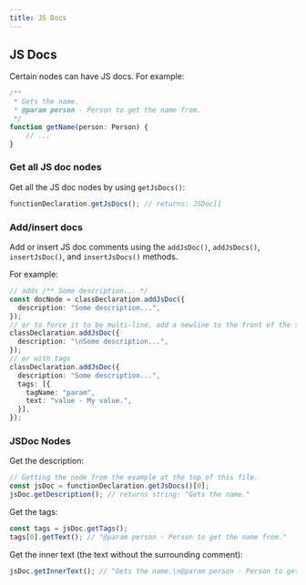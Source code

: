 ```yaml
---
title: JS Docs
---
```


## JS Docs

Certain nodes can have JS docs. For example:

```ts setup: interface Person {}
/**
 * Gets the name.
 * @param person - Person to get the name from.
 */
function getName(person: Person) {
    // ...
}
```

### Get all JS doc nodes

Get all the JS doc nodes by using `getJsDocs()`:

```ts
functionDeclaration.getJsDocs(); // returns: JSDoc[]
```

### Add/insert docs

Add or insert JS doc comments using the `addJsDoc()`, `addJsDocs()`, `insertJsDoc()`, and `insertJsDocs()` methods.

For example:

```ts
// adds /** Some description... */
const docNode = classDeclaration.addJsDoc({
  description: "Some description...",
});
// or to force it to be multi-line, add a newline to the front of the string
classDeclaration.addJsDoc({
  description: "\nSome description...",
});
// or with tags
classDeclaration.addJsDoc({
  description: "Some description...",
  tags: [{
    tagName: "param",
    text: "value - My value.",
  }],
});
```

### JSDoc Nodes

Get the description:

```ts
// Getting the node from the example at the top of this file.
const jsDoc = functionDeclaration.getJsDocs()[0];
jsDoc.getDescription(); // returns string: "Gets the name."
```

Get the tags:

```ts
const tags = jsDoc.getTags();
tags[0].getText(); // "@param person - Person to get the name from."
```

Get the inner text (the text without the surrounding comment):

```ts
jsDoc.getInnerText(); // "Gets the name.\n@param person - Person to get the name from."
```
